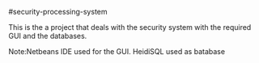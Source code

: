 #security-processing-system

This is the a project that deals with the security system with the required GUI and the databases.

Note:Netbeans IDE used for the GUI. HeidiSQL used as batabase
